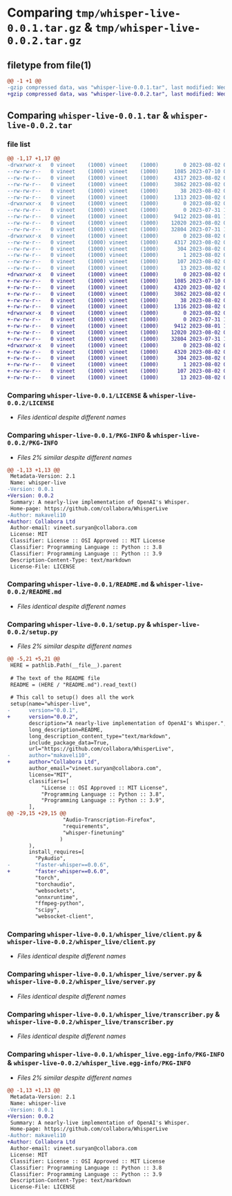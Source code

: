 # Comparing `tmp/whisper-live-0.0.1.tar.gz` & `tmp/whisper-live-0.0.2.tar.gz`

## filetype from file(1)

```diff
@@ -1 +1 @@
-gzip compressed data, was "whisper-live-0.0.1.tar", last modified: Wed Aug  2 07:51:04 2023, max compression
+gzip compressed data, was "whisper-live-0.0.2.tar", last modified: Wed Aug  2 07:56:47 2023, max compression
```

## Comparing `whisper-live-0.0.1.tar` & `whisper-live-0.0.2.tar`

### file list

```diff
@@ -1,17 +1,17 @@
-drwxrwxr-x   0 vineet    (1000) vineet    (1000)        0 2023-08-02 07:51:04.141698 whisper-live-0.0.1/
--rw-rw-r--   0 vineet    (1000) vineet    (1000)     1085 2023-07-10 09:30:36.000000 whisper-live-0.0.1/LICENSE
--rw-rw-r--   0 vineet    (1000) vineet    (1000)     4317 2023-08-02 07:51:04.141698 whisper-live-0.0.1/PKG-INFO
--rw-rw-r--   0 vineet    (1000) vineet    (1000)     3862 2023-08-02 07:50:34.000000 whisper-live-0.0.1/README.md
--rw-rw-r--   0 vineet    (1000) vineet    (1000)       38 2023-08-02 07:51:04.141698 whisper-live-0.0.1/setup.cfg
--rw-rw-r--   0 vineet    (1000) vineet    (1000)     1313 2023-08-02 07:49:43.000000 whisper-live-0.0.1/setup.py
-drwxrwxr-x   0 vineet    (1000) vineet    (1000)        0 2023-08-02 07:51:04.141698 whisper-live-0.0.1/whisper_live/
--rw-rw-r--   0 vineet    (1000) vineet    (1000)        0 2023-07-31 14:05:43.000000 whisper-live-0.0.1/whisper_live/__init__.py
--rw-rw-r--   0 vineet    (1000) vineet    (1000)     9412 2023-08-01 19:51:31.000000 whisper-live-0.0.1/whisper_live/client.py
--rw-rw-r--   0 vineet    (1000) vineet    (1000)    12020 2023-08-02 04:39:17.000000 whisper-live-0.0.1/whisper_live/server.py
--rw-rw-r--   0 vineet    (1000) vineet    (1000)    32804 2023-07-31 14:00:59.000000 whisper-live-0.0.1/whisper_live/transcriber.py
-drwxrwxr-x   0 vineet    (1000) vineet    (1000)        0 2023-08-02 07:51:04.141698 whisper-live-0.0.1/whisper_live.egg-info/
--rw-rw-r--   0 vineet    (1000) vineet    (1000)     4317 2023-08-02 07:51:04.000000 whisper-live-0.0.1/whisper_live.egg-info/PKG-INFO
--rw-rw-r--   0 vineet    (1000) vineet    (1000)      304 2023-08-02 07:51:04.000000 whisper-live-0.0.1/whisper_live.egg-info/SOURCES.txt
--rw-rw-r--   0 vineet    (1000) vineet    (1000)        1 2023-08-02 07:51:04.000000 whisper-live-0.0.1/whisper_live.egg-info/dependency_links.txt
--rw-rw-r--   0 vineet    (1000) vineet    (1000)      107 2023-08-02 07:51:04.000000 whisper-live-0.0.1/whisper_live.egg-info/requires.txt
--rw-rw-r--   0 vineet    (1000) vineet    (1000)       13 2023-08-02 07:51:04.000000 whisper-live-0.0.1/whisper_live.egg-info/top_level.txt
+drwxrwxr-x   0 vineet    (1000) vineet    (1000)        0 2023-08-02 07:56:47.682006 whisper-live-0.0.2/
+-rw-rw-r--   0 vineet    (1000) vineet    (1000)     1085 2023-07-10 09:30:36.000000 whisper-live-0.0.2/LICENSE
+-rw-rw-r--   0 vineet    (1000) vineet    (1000)     4320 2023-08-02 07:56:47.682006 whisper-live-0.0.2/PKG-INFO
+-rw-rw-r--   0 vineet    (1000) vineet    (1000)     3862 2023-08-02 07:50:34.000000 whisper-live-0.0.2/README.md
+-rw-rw-r--   0 vineet    (1000) vineet    (1000)       38 2023-08-02 07:56:47.682006 whisper-live-0.0.2/setup.cfg
+-rw-rw-r--   0 vineet    (1000) vineet    (1000)     1316 2023-08-02 07:54:52.000000 whisper-live-0.0.2/setup.py
+drwxrwxr-x   0 vineet    (1000) vineet    (1000)        0 2023-08-02 07:56:47.682006 whisper-live-0.0.2/whisper_live/
+-rw-rw-r--   0 vineet    (1000) vineet    (1000)        0 2023-07-31 14:05:43.000000 whisper-live-0.0.2/whisper_live/__init__.py
+-rw-rw-r--   0 vineet    (1000) vineet    (1000)     9412 2023-08-01 19:51:31.000000 whisper-live-0.0.2/whisper_live/client.py
+-rw-rw-r--   0 vineet    (1000) vineet    (1000)    12020 2023-08-02 04:39:17.000000 whisper-live-0.0.2/whisper_live/server.py
+-rw-rw-r--   0 vineet    (1000) vineet    (1000)    32804 2023-07-31 14:00:59.000000 whisper-live-0.0.2/whisper_live/transcriber.py
+drwxrwxr-x   0 vineet    (1000) vineet    (1000)        0 2023-08-02 07:56:47.682006 whisper-live-0.0.2/whisper_live.egg-info/
+-rw-rw-r--   0 vineet    (1000) vineet    (1000)     4320 2023-08-02 07:56:47.000000 whisper-live-0.0.2/whisper_live.egg-info/PKG-INFO
+-rw-rw-r--   0 vineet    (1000) vineet    (1000)      304 2023-08-02 07:56:47.000000 whisper-live-0.0.2/whisper_live.egg-info/SOURCES.txt
+-rw-rw-r--   0 vineet    (1000) vineet    (1000)        1 2023-08-02 07:56:47.000000 whisper-live-0.0.2/whisper_live.egg-info/dependency_links.txt
+-rw-rw-r--   0 vineet    (1000) vineet    (1000)      107 2023-08-02 07:56:47.000000 whisper-live-0.0.2/whisper_live.egg-info/requires.txt
+-rw-rw-r--   0 vineet    (1000) vineet    (1000)       13 2023-08-02 07:56:47.000000 whisper-live-0.0.2/whisper_live.egg-info/top_level.txt
```

### Comparing `whisper-live-0.0.1/LICENSE` & `whisper-live-0.0.2/LICENSE`

 * *Files identical despite different names*

### Comparing `whisper-live-0.0.1/PKG-INFO` & `whisper-live-0.0.2/PKG-INFO`

 * *Files 2% similar despite different names*

```diff
@@ -1,13 +1,13 @@
 Metadata-Version: 2.1
 Name: whisper-live
-Version: 0.0.1
+Version: 0.0.2
 Summary: A nearly-live implementation of OpenAI's Whisper.
 Home-page: https://github.com/collabora/WhisperLive
-Author: makaveli10
+Author: Collabora Ltd
 Author-email: vineet.suryan@collabora.com
 License: MIT
 Classifier: License :: OSI Approved :: MIT License
 Classifier: Programming Language :: Python :: 3.8
 Classifier: Programming Language :: Python :: 3.9
 Description-Content-Type: text/markdown
 License-File: LICENSE
```

### Comparing `whisper-live-0.0.1/README.md` & `whisper-live-0.0.2/README.md`

 * *Files identical despite different names*

### Comparing `whisper-live-0.0.1/setup.py` & `whisper-live-0.0.2/setup.py`

 * *Files 2% similar despite different names*

```diff
@@ -5,21 +5,21 @@
 HERE = pathlib.Path(__file__).parent
 
 # The text of the README file
 README = (HERE / "README.md").read_text()
 
 # This call to setup() does all the work
 setup(name="whisper-live",
-      version="0.0.1",
+      version="0.0.2",
       description="A nearly-live implementation of OpenAI's Whisper.",
       long_description=README,
       long_description_content_type="text/markdown",
       include_package_data=True,
       url="https://github.com/collabora/WhisperLive",
-      author="makaveli10",
+      author="Collabora Ltd",
       author_email="vineet.suryan@collabora.com",
       license="MIT",
       classifiers=[
           "License :: OSI Approved :: MIT License",
           "Programming Language :: Python :: 3.8",
           "Programming Language :: Python :: 3.9",
       ],
@@ -29,15 +29,15 @@
                  "Audio-Transcription-Firefox",
                  "requirements",
                  "whisper-finetuning"
                 )
       ),
       install_requires=[
         "PyAudio",
-        "faster-whisper==0.0.6",
+        "faster-whisper==0.6.0",
         "torch",
         "torchaudio",
         "websockets",
         "onnxruntime",
         "ffmpeg-python",
         "scipy",
         "websocket-client",
```

### Comparing `whisper-live-0.0.1/whisper_live/client.py` & `whisper-live-0.0.2/whisper_live/client.py`

 * *Files identical despite different names*

### Comparing `whisper-live-0.0.1/whisper_live/server.py` & `whisper-live-0.0.2/whisper_live/server.py`

 * *Files identical despite different names*

### Comparing `whisper-live-0.0.1/whisper_live/transcriber.py` & `whisper-live-0.0.2/whisper_live/transcriber.py`

 * *Files identical despite different names*

### Comparing `whisper-live-0.0.1/whisper_live.egg-info/PKG-INFO` & `whisper-live-0.0.2/whisper_live.egg-info/PKG-INFO`

 * *Files 2% similar despite different names*

```diff
@@ -1,13 +1,13 @@
 Metadata-Version: 2.1
 Name: whisper-live
-Version: 0.0.1
+Version: 0.0.2
 Summary: A nearly-live implementation of OpenAI's Whisper.
 Home-page: https://github.com/collabora/WhisperLive
-Author: makaveli10
+Author: Collabora Ltd
 Author-email: vineet.suryan@collabora.com
 License: MIT
 Classifier: License :: OSI Approved :: MIT License
 Classifier: Programming Language :: Python :: 3.8
 Classifier: Programming Language :: Python :: 3.9
 Description-Content-Type: text/markdown
 License-File: LICENSE
```

